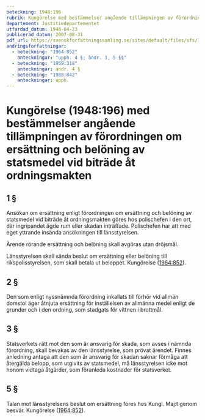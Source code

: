 ```yaml
---
beteckning: 1948:196
rubrik: Kungörelse med bestämmelser angående tillämpningen av förordningen om ersättning och belöning av statsmedel vid biträde åt ordningsmakten
departement: Justitiedepartementet
utfardad_datum: 1948-04-23
publicerad_datum: 2007-08-31
pdf_url: https://svenskforfattningssamling.se/sites/default/files/sfs/1948-04/SFS1948-196.pdf
andringsforfattningar:
  - beteckning: "1964:852"
    anteckningar: "upph. 4 §; ändr. 1, 5 §§"
  - beteckning: "1959:318"
    anteckningar: ändr. 4 §
  - beteckning: "1988:842"
    anteckningar: upph.
---
```


# Kungörelse (1948:196) med bestämmelser angående tillämpningen av förordningen om ersättning och belöning av statsmedel vid biträde åt ordningsmakten

## 1 §

Ansökan om ersättning enligt förordningen om ersättning och belöning av statsmedel vid biträde åt ordningsmakten göres hos polischefen i den ort, där ingripandet ägde rum eller skadan inträffade. Polischefen har att med eget yttrande insända ansökningen till länsstyrelsen.

Ärende rörande ersättning och belöning skall avgöras utan dröjsmål.

Länsstyrelsen skall sända beslut om ersättning eller belöning till rikspolisstyrelsen, som skall betala ut beloppet. Kungörelse ([1964:852](https://selex.se/eli/sfs/1964/852)).

## 2 §

Den som enligt nyssnämnda förordning inkallats till förhör vid allmän domstol äger åtnjuta ersättning för inställelsen av allmänna medel enligt de grunder och i den ordning, som stadgats för vittnen i brottmål.

## 3 §

Statsverkets rätt mot den som är ansvarig för skada, som avses i nämnda förordning, skall bevakas av den länsstyrelse, som prövat ärendet. Finnes anledning antaga att den som är ansvarig för skadan saknar förmåga att återgälda belopp, som utgivits av statsmedel, må länsstyrelsen icke mot honom vidtaga åtgärder, som föranleda kostnader för statsverket.

## 5 §

Talan mot länsstyrelsens beslut om ersättning föres hos Kungl. Maj:t genom besvär. Kungörelse ([1964:852](https://selex.se/eli/sfs/1964/852)).